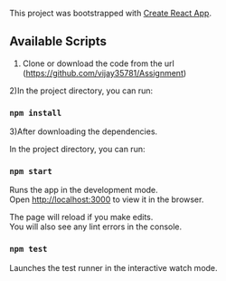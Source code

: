 This project was bootstrapped with [Create React App](https://github.com/facebook/create-react-app).

## Available Scripts

1) Clone or download the code from the url (https://github.com/vijay35781/Assignment)

2)In the project directory, you can run:

### `npm install`

3)After downloading the dependencies. 

In the project directory, you can run:

### `npm start`

Runs the app in the development mode.<br />
Open [http://localhost:3000](http://localhost:3000) to view it in the browser.

The page will reload if you make edits.<br />
You will also see any lint errors in the console.

### `npm test`

Launches the test runner in the interactive watch mode.<br />
